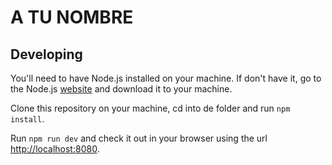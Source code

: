 # A TU NOMBRE

## Developing

You'll need to have Node.js installed on your machine. If don't have it, go to the Node.js [website](https://nodejs.org/en/) and download it to your machine.

Clone this repository on your machine, cd into de folder and run ```npm install```.

Run ```npm run dev``` and check it out in your browser using the url [http://localhost:8080](http://localhost:8080).
